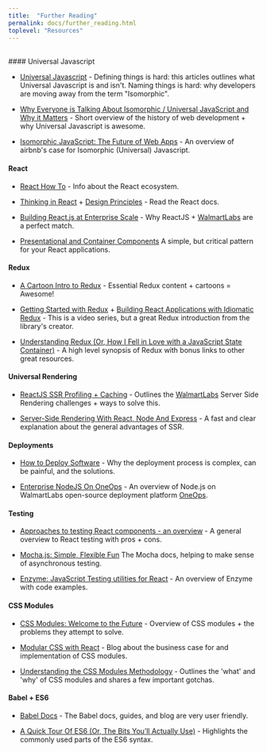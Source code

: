 ```yaml
---
title:  "Further Reading"
permalink: docs/further_reading.html
toplevel: "Resources"
---
```


<br>
#### Universal Javascript

*  [Universal Javascript](https://medium.com/@mjackson/universal-javascript-4761051b7ae9#.vql04qjs4) - Defining things is hard: this articles outlines what Universal Javascript is and isn't. Naming things is hard: why developers are moving away from the term "Isomorphic".

*  [Why Everyone is Talking About Isomorphic / Universal JavaScript and Why it Matters](https://medium.com/capital-one-developers/why-everyone-is-talking-about-isomorphic-universal-javascript-and-why-it-matters-38c07c87905#.ut4ggn60w) - Short overview of the history of web development + why Universal Javascript is awesome.

*  [Isomorphic JavaScript: The Future of Web Apps](http://nerds.airbnb.com/isomorphic-javascript-future-web-apps) - An overview of airbnb's case for Isomorphic (Universal) Javascript.

#### React

*  [React How To](https://github.com/petehunt/react-howto) - Info about the React ecosystem.

*  [Thinking in React](https://facebook.github.io/react/docs/thinking-in-react.html) + [Design Principles](https://facebook.github.io/react/contributing/design-principles.html) - Read the React docs.

*  [Building React.js at Enterprise Scale](https://medium.com/walmartlabs/building-react-js-at-enterprise-scale-17c17a36fd1f#.ewkzubo8i) - Why ReactJS + [WalmartLabs](http://www.walmartlabs.com) are a perfect match.

*  [Presentational and Container Components](https://medium.com/@dan_abramov/smart-and-dumb-components-7ca2f9a7c7d0#.ma6icgu8p) A simple, but critical pattern for your React applications.

#### Redux

*  [A Cartoon Intro to Redux](https://code-cartoons.com/a-cartoon-intro-to-redux-3afb775501a6#.cj6szcbtd) - Essential Redux content + cartoons = Awesome!

*  [Getting Started with Redux](https://egghead.io/courses/getting-started-with-redux) + [Building React Applications with Idiomatic Redux](https://egghead.io/courses/building-react-applications-with-idiomatic-redux) - This is a video series, but a great Redux introduction from the library's creator.

*  [Understanding Redux (Or, How I Fell in Love with a JavaScript State Container)](https://medium.com/@thejenniekim/understanding-redux-or-how-i-fell-in-love-with-a-javascript-state-container-5d940fcc10b3#.r2dui841u) - A high level synopsis of Redux with bonus links to other great resources.

#### Universal Rendering

*  [ReactJS SSR Profiling + Caching](https://medium.com/walmartlabs/reactjs-ssr-profiling-and-caching-5d8e9e49240c#.yqnmwbp6t) - Outlines the [WalmartLabs](http://www.walmartlabs.com) Server Side Rendering challenges + ways to solve this.

*  [Server-Side Rendering With React, Node And Express](https://www.smashingmagazine.com/2016/03/server-side-rendering-react-node-express/) - A fast and clear explanation about the general advantages of SSR.

#### Deployments

*  [How to Deploy Software](https://zachholman.com/posts/deploying-software) - Why the deployment process is complex, can be painful, and the solutions.

*  [Enterprise NodeJS On OneOps](https://medium.com/walmartlabs/enterprise-nodejs-on-oneops-f4bc7b1050cc#.sfsslnetq) - An overview of Node.js on WalmartLabs open-source deployment platform [OneOps](http://www.oneops.com/).

#### Testing

*  [Approaches to testing React components - an overview](http://reactkungfu.com/2015/07/approaches-to-testing-react-components-an-overview/) - A general overview to React testing with pros + cons.

*  [Mocha.js: Simple, Flexible Fun](https://mochajs.org/) The Mocha docs, helping to make sense of asynchronous testing.

*  [Enzyme: JavaScript Testing utilities for React](https://medium.com/airbnb-engineering/enzyme-javascript-testing-utilities-for-react-a417e5e5090f#.eo79bodrj) - An overview of Enzyme with code examples.


#### CSS Modules

*  [CSS Modules: Welcome to the Future](http://glenmaddern.com/articles/css-modules) - Overview of CSS modules + the problems they attempt to solve.

*  [Modular CSS with React](https://medium.com/@pioul/modular-css-with-react-61638ae9ea3e#.b5d00dcwp) - Blog about the business case for and implementation of CSS modules.

*  [Understanding the CSS Modules Methodology](https://www.sitepoint.com/understanding-css-modules-methodology/) - Outlines the 'what' and 'why' of CSS modules and shares a few important gotchas.

#### Babel + ES6

*  [Babel Docs](https://babeljs.io/docs/learn-es2015/) - The Babel docs, guides, and blog are very user friendly.

*  [A Quick Tour Of ES6 (Or, The Bits You’ll Actually Use)](http://jamesknelson.com/es6-the-bits-youll-actually-use/) - Highlights the commonly used parts of the ES6 syntax.
